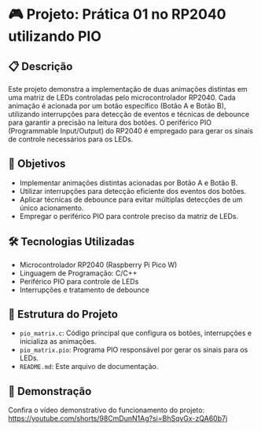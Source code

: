 # 🎮 Projeto: Prática 01 no RP2040 utilizando PIO

## 📋 Descrição

Este projeto demonstra a implementação de duas animações distintas em uma matriz de LEDs controladas pelo microcontrolador RP2040. Cada animação é acionada por um botão específico (Botão A e Botão B), utilizando interrupções para detecção de eventos e técnicas de debounce para garantir a precisão na leitura dos botões. O periférico PIO (Programmable Input/Output) do RP2040 é empregado para gerar os sinais de controle necessários para os LEDs.

## 🎯 Objetivos

* Implementar animações distintas acionadas por Botão A e Botão B.
* Utilizar interrupções para detecção eficiente dos eventos dos botões.
* Aplicar técnicas de debounce para evitar múltiplas detecções de um único acionamento.
* Empregar o periférico PIO para controle preciso da matriz de LEDs.

## 🛠️ Tecnologias Utilizadas

* Microcontrolador RP2040 (Raspberry Pi Pico W)
* Linguagem de Programação: C/C++
* Periférico PIO para controle de LEDs
* Interrupções e tratamento de debounce

## 📂 Estrutura do Projeto

* `pio_matrix.c`: Código principal que configura os botões, interrupções e inicializa as animações.
* `pio_matrix.pio`: Programa PIO responsável por gerar os sinais para os LEDs.
* `README.md`: Este arquivo de documentação.

## 🎥 Demonstração

Confira o vídeo demonstrativo do funcionamento do projeto:
https://youtube.com/shorts/98CmDunN1Ag?si=BhSqyGx-zQA60b7j
